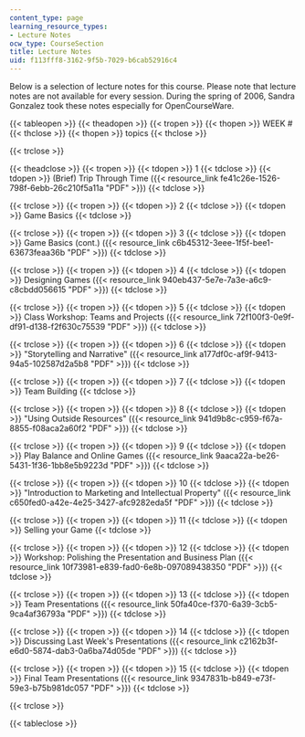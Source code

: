 ```yaml
---
content_type: page
learning_resource_types:
- Lecture Notes
ocw_type: CourseSection
title: Lecture Notes
uid: f113fff8-3162-9f5b-7029-b6cab52916c4
---
```


Below is a selection of lecture notes for this course. Please note that lecture notes are not available for every session. During the spring of 2006, Sandra Gonzalez took these notes especially for OpenCourseWare.

{{< tableopen >}}
{{< theadopen >}}
{{< tropen >}}
{{< thopen >}}
WEEK #
{{< thclose >}}
{{< thopen >}}
topics
{{< thclose >}}

{{< trclose >}}

{{< theadclose >}}
{{< tropen >}}
{{< tdopen >}}
1
{{< tdclose >}}
{{< tdopen >}}
(Brief) Trip Through Time ({{< resource_link fe41c26e-1526-798f-6ebb-26c210f5a11a "PDF" >}})
{{< tdclose >}}

{{< trclose >}}
{{< tropen >}}
{{< tdopen >}}
2
{{< tdclose >}}
{{< tdopen >}}
Game Basics
{{< tdclose >}}

{{< trclose >}}
{{< tropen >}}
{{< tdopen >}}
3
{{< tdclose >}}
{{< tdopen >}}
Game Basics (cont.) ({{< resource_link c6b45312-3eee-1f5f-bee1-63673feaa36b "PDF" >}})
{{< tdclose >}}

{{< trclose >}}
{{< tropen >}}
{{< tdopen >}}
4
{{< tdclose >}}
{{< tdopen >}}
Designing Games ({{< resource_link 940eb437-5e7e-7a3e-a6c9-c8cbdd056615 "PDF" >}})
{{< tdclose >}}

{{< trclose >}}
{{< tropen >}}
{{< tdopen >}}
5
{{< tdclose >}}
{{< tdopen >}}
Class Workshop: Teams and Projects ({{< resource_link 72f100f3-0e9f-df91-d138-f2f630c75539 "PDF" >}})
{{< tdclose >}}

{{< trclose >}}
{{< tropen >}}
{{< tdopen >}}
6
{{< tdclose >}}
{{< tdopen >}}
"Storytelling and Narrative" ({{< resource_link a177df0c-af9f-9413-94a5-102587d2a5b8 "PDF" >}})
{{< tdclose >}}

{{< trclose >}}
{{< tropen >}}
{{< tdopen >}}
7
{{< tdclose >}}
{{< tdopen >}}
Team Building
{{< tdclose >}}

{{< trclose >}}
{{< tropen >}}
{{< tdopen >}}
8
{{< tdclose >}}
{{< tdopen >}}
"Using Outside Resources" ({{< resource_link 941d9b8c-c959-f67a-8855-f08aca2a60f2 "PDF" >}})
{{< tdclose >}}

{{< trclose >}}
{{< tropen >}}
{{< tdopen >}}
9
{{< tdclose >}}
{{< tdopen >}}
Play Balance and Online Games ({{< resource_link 9aaca22a-be26-5431-1f36-1bb8e5b9223d "PDF" >}})
{{< tdclose >}}

{{< trclose >}}
{{< tropen >}}
{{< tdopen >}}
10
{{< tdclose >}}
{{< tdopen >}}
"Introduction to Marketing and Intellectual Property" ({{< resource_link c650fed0-a42e-4e25-3427-afc9282eda5f "PDF" >}})
{{< tdclose >}}

{{< trclose >}}
{{< tropen >}}
{{< tdopen >}}
11
{{< tdclose >}}
{{< tdopen >}}
Selling your Game
{{< tdclose >}}

{{< trclose >}}
{{< tropen >}}
{{< tdopen >}}
12
{{< tdclose >}}
{{< tdopen >}}
Workshop: Polishing the Presentation and Business Plan ({{< resource_link 10f73981-e839-fad0-6e8b-097089438350 "PDF" >}})
{{< tdclose >}}

{{< trclose >}}
{{< tropen >}}
{{< tdopen >}}
13
{{< tdclose >}}
{{< tdopen >}}
Team Presentations ({{< resource_link 50fa40ce-f370-6a39-3cb5-9ca4af36793a "PDF" >}})
{{< tdclose >}}

{{< trclose >}}
{{< tropen >}}
{{< tdopen >}}
14
{{< tdclose >}}
{{< tdopen >}}
Discussing Last Week's Presentations ({{< resource_link c2162b3f-e6d0-5874-dab3-0a6ba74d05de "PDF" >}})
{{< tdclose >}}

{{< trclose >}}
{{< tropen >}}
{{< tdopen >}}
15
{{< tdclose >}}
{{< tdopen >}}
Final Team Presentations ({{< resource_link 9347831b-b849-e73f-59e3-b75b981dc057 "PDF" >}})
{{< tdclose >}}

{{< trclose >}}

{{< tableclose >}}
